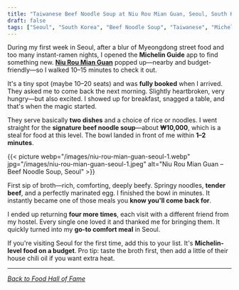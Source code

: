 ```yaml
---
title: "Taiwanese Beef Noodle Soup at Niu Rou Mian Guan, Seoul, South Korea"
draft: false
tags: ["Seoul", "South Korea", "Beef Noodle Soup", "Taiwanese", "Michelin"]
---
```


During my first week in Seoul, after a blur of Myeongdong street food and too many instant-ramen nights, I opened the **Michelin Guide** app to find something new. **[Niu Rou Mian Guan](https://guide.michelin.com/en/seoul-capital-area/kr-seoul/restaurant/niroumianguan)** popped up—nearby and budget-friendly—so I walked 10–15 minutes to check it out.

It's a tiny spot (maybe 10–20 seats) and was **fully booked** when I arrived. They asked me to come back the next morning. Slightly heartbroken, very hungry—but also excited. I showed up for breakfast, snagged a table, and that's when the magic started.

They serve basically **two dishes** and a choice of rice or noodles. I went straight for the **signature beef noodle soup**—about **₩10,000**, which is a steal for food at this level. The bowl landed in front of me within **1–2 minutes**.

{{< picture webp="/images/niu-rou-mian-guan-seoul-1.webp" jpg="/images/niu-rou-mian-guan-seoul-1.jpeg" alt="Niu Rou Mian Guan – Beef Noodle Soup, Seoul" >}}

First sip of broth—rich, comforting, deeply beefy. Springy noodles, **tender beef**, and a perfectly marinated egg. I finished the bowl in minutes. It instantly became one of those meals you **know you'll come back for**.

I ended up returning **four more times**, each visit with a different friend from my hostel. Every single one loved it and thanked me for bringing them. It quickly turned into my **go-to comfort meal** in Seoul.

If you're visiting Seoul for the first time, add this to your list. It's **Michelin-level food on a budget**. Pro tip: taste the broth first, then add a little of their house chili oil if you want extra heat.



---

*[Back to Food Hall of Fame](/food)*
